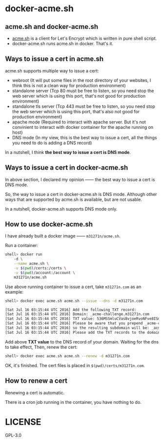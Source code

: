 # docker-acme.sh
## acme.sh and docker-acme.sh
* [acme.sh](https://github.com/Neilpang/acme.sh) is a client for Let's Encrypt which is written in pure shell script.
* docker-acme.sh runs acme.sh in docker. That's it.

## Ways to issue a cert in acme.sh
acme.sh supports multiple way to issue a cert:

* webroot (It will put some files in the root directory of your websites, I think this is not a clean way for production environment)
* standalone server (Tcp 80 must be free to listen, so you need stop the web server which is using this port, that's not good for production environment)
* standalone tls server (Tcp 443 must be free to listen, so you need stop the web server which is using this port, that's also not good for production environment)
* apache mode (Required to interact with apache server. But it's not convinient to interact with docker container for the apache running on host)
* DNS mode (In my view, this is the best way to issue a cert, all the things you need to do is adding a DNS record)

In a nutshell, I think **the best way to issue a cert is DNS mode**.

## Ways to issue a cert in docker-acme.sh
In above section, I declared my opinion —— the best way to issue a cert is DNS mode.

So, the way to issue a cert in docker-acme.sh is DNS mode. Although other ways that are supported by
acme.sh is available, but are not usable.

In a nutshell, docker-acme.sh supports DNS mode only.

## How to use docker-acme.sh
I have already built a docker image —— `m31271n/acme.sh`.

Run a container:

```sh
shell> docker run
    -d \
	--name acme.sh \
	-v $(pwd)/certs:/certs \
	-v $(pwd)/account:/account \
	m31271n/acme.sh
```

Use above running container to issue a cert, take `m31271n.com` as an example:

```sh
shell> docker exec acme.sh acme.sh --issue --dns -d m31271n.com

[Sat Jul 16 03:15:44 UTC 2016] Add the following TXT record:
[Sat Jul 16 03:15:44 UTC 2016] Domain: _acme-challenge.m31271n.com
[Sat Jul 16 03:15:44 UTC 2016] TXT value: 536MSSmluCVasBvjoeRvoNFve8ISmUpk9iuzkfjiRbk
[Sat Jul 16 03:15:44 UTC 2016] Please be aware that you prepend _acme-challenge. before your domain
[Sat Jul 16 03:15:44 UTC 2016] so the resulting subdomain will be: _acme-challenge.m31271n.com
[Sat Jul 16 03:15:44 UTC 2016] Please add the TXT records to the domains, and retry again.
```

Add above **TXT value** to the DNS record of your domain. Waiting for the dns to take effect,
Then, renew the cert:

```sh
shell> docker exec acme.sh acme.sh --renew -d m31271n.com
```

OK, it's finished. The cert files is placed in `$(pwd)/certs/m31271n.com`.

## How to renew a cert
Renewing a cert is automatic.

There is a cron job running in the container, you have nothing to do.

# LICENSE
GPL-3.0
